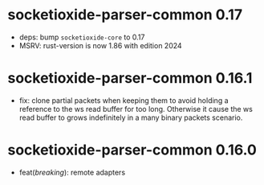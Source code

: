 # socketioxide-parser-common 0.17
* deps: bump `socketioxide-core` to 0.17
* MSRV: rust-version is now 1.86 with edition 2024

# socketioxide-parser-common 0.16.1
* fix: clone partial packets when keeping them to avoid holding a reference to the ws read buffer for too long. Otherwise it cause the
ws read buffer to grows indefinitely in a many binary packets scenario.

# socketioxide-parser-common 0.16.0
* feat(*breaking*): remote adapters
